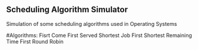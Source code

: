 ## Scheduling Algorithm Simulator
Simulation of some scheduling algorithms used in Operating Systems

#Algorithms:
Fisrt Come First Served
Shortest Job First
Shortest Remaining Time First
Round Robin
